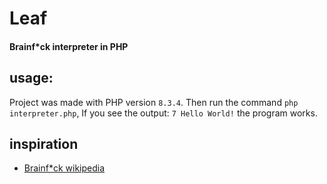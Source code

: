 # Leaf
#### Brainf*ck interpreter in PHP

## usage:
Project was made with PHP version `8.3.4`. Then run the command `php interpreter.php`, If you see the output: `7 Hello
World!` the program works.

## inspiration
- [Brainf*ck wikipedia](https://en.wikipedia.org/wiki/Brainfuck)